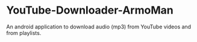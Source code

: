 # YouTube-Downloader-ArmoMan
An android application to download audio (mp3) from YouTube videos and from playlists.
